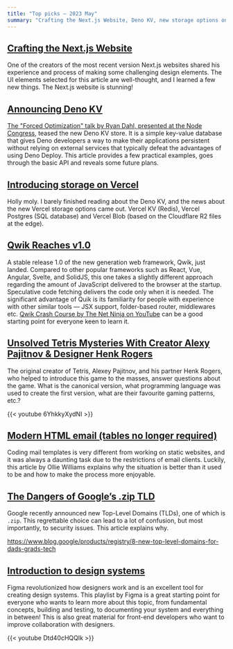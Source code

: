 ```yaml
---
title: "Top picks — 2023 May"
summary: "Crafting the Next.js Website, Deno KV, new storage options on Vercel, Qwik Reaches v1.0, Unsolved Tetris Mysteries, Modern HTML email, The Dangers of Google’s .zip TLD, Introduction to design systems and a lot more…"
---
```


## [Crafting the Next.js Website](https://rauno.me/craft/nextjs)

One of the creators of the most recent version Next.js websites shared his experience and process of making some challenging design elements. The UI elements selected for this article are well-thought, and I learned a few new things. The Next.js website is stunning!

## [Announcing Deno KV](https://deno.com/blog/kv)

[The "Forced Optimization" talk by Ryan Dahl, presented at the Node Congress](https://youtu.be/LVEGRj3RZSA), teased the new Deno KV store. It is a simple key-value database that gives Deno developers a way to make their applications persistent without relying on external services that typically defeat the advantages of using Deno Deploy. This article provides a few practical examples, goes through the basic API and reveals some future plans.

## [Introducing storage on Vercel](https://vercel.com/blog/vercel-storage)

Holly moly. I barely finished reading about the Deno KV, and the news about the new Vercel storage options came out. Vercel KV (Redis), Vercel Postgres (SQL database) and Vercel Blob (based on the Cloudflare R2 files at the edge).

## [Qwik Reaches v1.0](https://www.builder.io/blog/qwik-v1)

A stable release 1.0 of the new generation web framework, Qwik, just landed. Compared to other popular frameworks such as React, Vue, Angular, Svelte, and SolidJS, this one takes a slightly different approach regarding the amount of JavaScript delivered to the browser at the startup. Speculative code fetching delivers the code only when it is needed. The significant advantage of Quik is its familiarity for people with experience with other similar tools — JSX support, folder-based router, middlewares etc. [Qwik Crash Course by The Net Ninja on YouTube](https://youtube.com/playlist?list=PL4cUxeGkcC9gOUlY-uCHurFIpqogsdOnw) can be a good starting point for everyone keen to learn it.

## [Unsolved Tetris Mysteries With Creator Alexy Pajitnov & Designer Henk Rogers](https://youtu.be/6YhkkyXydNI)

The original creator of Tetris, Alexey Pajitnov, and his partner Henk Rogers, who helped to introduce this game to the masses, answer questions about the game. What is the canonical version, what programming language was used to create the first version, what are their favourite gaming patterns, etc.?

{{< youtube 6YhkkyXydNI >}}

## [Modern HTML email (tables no longer required)](https://fullystacked.net/posts/modern-html-email/)

Coding mail templates is very different from working on static websites, and it was always a daunting task due to the restrictions of email clients. Luckily, this article by Ollie Williams explains why the situation is better than it used to be and how to make the process more enjoyable.

## [The Dangers of Google’s .zip TLD](https://medium.com/@bobbyrsec/the-dangers-of-googles-zip-tld-5e1e675e59a5)

Google recently announced new Top-Level Domains (TLDs), one of which is `.zip`. This regrettable choice can lead to a lot of confusion, but most importantly, to security issues. This article explains why.

https://www.blog.google/products/registry/8-new-top-level-domains-for-dads-grads-tech

## [Introduction to design systems](https://www.youtube.com/playlist?list=PLXDU_eVOJTx6vqOWJSWH87Zb5-riiG63A)

Figma revolutionized how designers work and is an excellent tool for creating design systems. This playlist by Figma is a great starting point for everyone who wants to learn more about this topic, from fundamental concepts, building and testing, to documenting your system and everything in between! This is also great material for front-end developers who want to improve collaboration with designers.

{{< youtube Dtd40cHQQlk >}}
